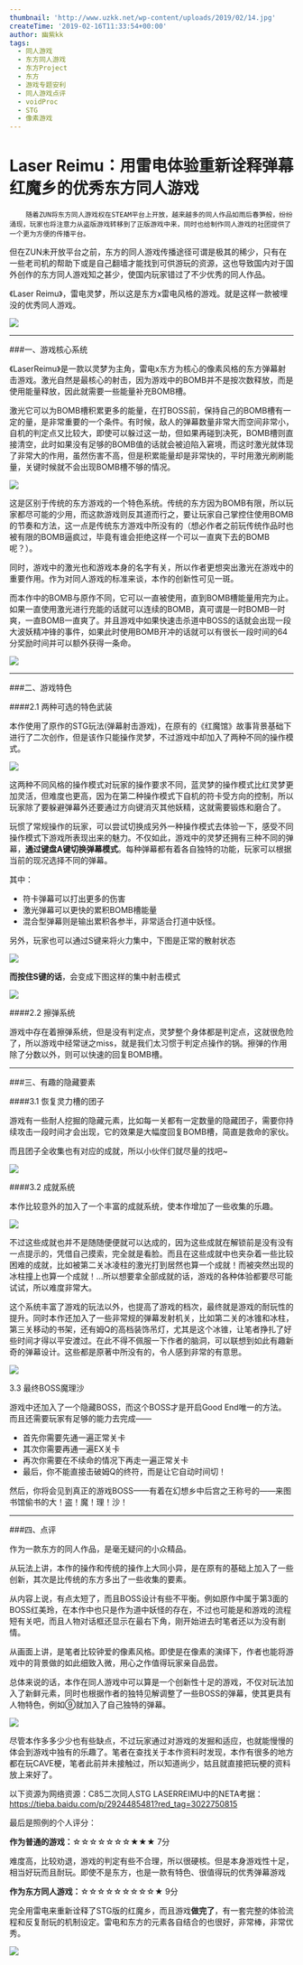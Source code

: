 ```yaml
---
thumbnail: 'http://www.uzkk.net/wp-content/uploads/2019/02/14.jpg'
createTime: '2019-02-16T11:33:54+00:00'
author: 幽紫kk
tags:
  - 同人游戏
  - 东方同人游戏
  - 东方Project
  - 东方
  - 游戏专题安利
  - 同人游戏点评
  - voidProc
  - STG
  - 像素游戏
---
```


# Laser Reimu：用雷电体验重新诠释弹幕红魔乡的优秀东方同人游戏

		随着ZUN将东方同人游戏权在STEAM平台上开放，越来越多的同人作品如雨后春笋般，纷纷涌现，玩家也将注意力从盗版游戏转移到了正版游戏中来，同时也给制作同人游戏的社团提供了一个更为方便的传播平台。

但在ZUN未开放平台之前，东方的同人游戏传播途径可谓是极其的稀少，只有在一些老司机的帮助下或是自己翻墙才能找到可供游玩的资源，这也导致国内对于国外创作的东方同人游戏知之甚少，使国内玩家错过了不少优秀的同人作品。

《Laser Reimu》，雷电灵梦，所以这是东方x雷电风格的游戏。就是这样一款被埋没的优秀同人游戏。

![](http://www.uzkk.net/wp-content/uploads/2019/02/1-1.jpg)

---

###一、游戏核心系统

《LaserReimu》是一款以灵梦为主角，雷电x东方为核心的像素风格的东方弹幕射击游戏。激光自然是最核心的射击，因为游戏中的BOMB并不是按次数释放，而是使用能量释放，因此就需要一些能量补充BOMB槽。

激光它可以为BOMB槽积累更多的能量，在打BOSS前，保持自己的BOMB槽有一定的量，是非常重要的一个条件。有时候，敌人的弹幕数量非常大而空间非常小，自机的判定点又比较大，即使可以躲过这一劫，但如果再碰到决死，BOMB槽则直接清空，此时如果没有足够的BOMB值的话就会被迫陷入窘境，而这时激光就体现了非常大的作用，虽然伤害不高，但是积累能量却是非常快的，平时用激光刷刷能量，关键时候就不会出现BOMB槽不够的情况。

![](http://www.uzkk.net/wp-content/uploads/2019/02/2.jpg)

这是区别于传统的东方游戏的一个特色系统。传统的东方因为BOMB有限，所以玩家都尽可能的少用，而这款游戏则反其道而行之，要让玩家自己掌控住使用BOMB的节奏和方法，这一点是传统东方游戏中所没有的（想必作者之前玩传统作品时也被有限的BOMB逼疯过，毕竟有谁会拒绝这样一个可以一直爽下去的BOMB呢？）。

同时，游戏中的激光也和游戏本身的名字有关，所以作者更想突出激光在游戏中的重要作用。作为对同人游戏的标准来谈，本作的创新性可见一斑。

而本作中的BOMB与原作不同，它可以一直被使用，直到BOMB槽能量用完为止。如果一直使用激光进行充能的话就可以连续的BOMB，真可谓是一时BOMB一时爽，一直BOMB一直爽了。并且游戏中如果快速击杀道中BOSS的话就会出现一段大波妖精冲锋的事件，如果此时使用BOMB开冲的话就可以有很长一段时间的64分奖励时间并可以额外获得一条命。

![](http://www.uzkk.net/wp-content/uploads/2019/02/3-1.jpg)

---

###二、游戏特色

####2.1 两种可选的特色武装

本作使用了原作的STG玩法(弹幕射击游戏)，在原有的《红魔馆》故事背景基础下进行了二次创作，但是该作只能操作灵梦，不过游戏中却加入了两种不同的操作模式。

![](http://www.uzkk.net/wp-content/uploads/2019/02/4-1.jpg)

这两种不同风格的操作模式对玩家的操作要求不同，蓝灵梦的操作模式比红灵梦更加灵活，但难度也更高，因为在第二种操作模式下自机的符卡受方向的控制，所以玩家除了要躲避弹幕外还要通过方向键消灭其他妖精，这就需要锻炼和磨合了。

玩惯了常规操作的玩家，可以尝试切换成另外一种操作模式去体验一下，感受不同操作模式下游戏所表现出来的魅力。不仅如此，游戏中的灵梦还拥有三种不同的弹幕，**通过键盘A键切换弹幕模式**。每种弹幕都有着各自独特的功能，玩家可以根据当前的现况选择不同的弹幕。

其中：

- 符卡弹幕可以打出更多的伤害
- 激光弹幕可以更快的累积BOMB槽能量
- 混合型弹幕则是输出累积各参半，非常适合打道中妖怪。

另外，玩家也可以通过S键来将火力集中，下图是正常的散射状态

![](http://www.uzkk.net/wp-content/uploads/2019/02/5-1.jpg)

**而按住S键的话**，会变成下图这样的集中射击模式

![](http://www.uzkk.net/wp-content/uploads/2019/02/6.jpg)

####2.2 擦弹系统

游戏中存在着擦弹系统，但是没有判定点，灵梦整个身体都是判定点，这就很危险了，所以游戏中经常谜之miss，就是我们太习惯于判定点操作的锅。擦弹的作用除了分数以外，则可以快速的回复BOMB槽。

---

###三、有趣的隐藏要素

####3.1 恢复灵力槽的团子

游戏有一些耐人挖掘的隐藏元素，比如每一关都有一定数量的隐藏团子，需要你持续攻击一段时间才会出现，它的效果是大幅度回复BOMB槽，简直是救命的家伙。

而且团子全收集也有对应的成就，所以小伙伴们就尽量的找吧~

![](http://www.uzkk.net/wp-content/uploads/2019/02/8.png)

####3.2 成就系统

本作比较意外的加入了一个丰富的成就系统，使本作增加了一些收集的乐趣。

![](http://www.uzkk.net/wp-content/uploads/2019/02/9.jpg)

不过这些成就也并不是随随便便就可以达成的，因为这些成就在解锁前是没有没有一点提示的，凭借自己摸索，完全就是看脸。而且在这些成就中也夹杂着一些比较困难的成就，比如被第二关冰凌柱的激光打到居然也算一个成就！而被突然出现的冰柱撞上也算一个成就！…所以想要拿全部成就的话，游戏的各种体验都要尽可能试试，所以难度非常大。

这个系统丰富了游戏的玩法以外，也提高了游戏的档次，最终就是游戏的耐玩性的提升。同时本作还加入了一些非常规的弹幕发射机关，比如第二关的冰锥和冰柱，第三关移动的书架，还有姆Q的高档装饰吊灯，尤其是这个冰锥，让笔者挣扎了好些时间才得以平安渡过。在此不得不佩服一下作者的脑洞，可以联想到如此有趣新奇的弹幕设计。这些都是原著中所没有的，令人感到非常的有意思。

![](http://www.uzkk.net/wp-content/uploads/2019/02/10.jpg)

3.3 最终BOSS魔理沙

游戏中还加入了一个隐藏BOSS，而这个BOSS才是开启Good End唯一的方法。而且还需要玩家有足够的能力去完成——

- 首先你需要先通一遍正常关卡
- 其次你需要再通一遍EX关卡
- 再次你需要在不续命的情况下再走一遍正常关卡
- 最后，你不能直接击破姆Q的终符，而是让它自动时间切！

然后，你将会见到真正的游戏BOSS——有着在幻想乡中后宫之王称号的——来图书馆偷书的大！盗！魔！理！沙！

---

###四、点评

作为一款东方的同人作品，是毫无疑问的小众精品。

从玩法上讲，本作的操作和传统的操作上大同小异，是在原有的基础上加入了一些创新，其次是比传统的东方多出了一些收集的要素。

从内容上说，有点太短了，而且BOSS设计有些不平衡。例如原作中属于第3面的BOSS红美玲，在本作中也只是作为道中妖怪的存在，不过也可能是和游戏的流程短有关吧，而且人物对话框还显示在最右下角，刚开始进去时笔者还以为没有剧情。

从画面上讲，是笔者比较钟爱的像素风格。即使是在像素的演绎下，作者也能将游戏中的背景做的如此细致入微，用心之作值得玩家亲自品尝。

总体来说的话，本作在同人游戏中可以算是一个创新性十足的游戏，不仅对玩法加入了新鲜元素，同时也根据作者的独特见解调整了一些BOSS的弹幕，使其更具有人物特色，例如⑨就加入了自己独特的弹幕。

![](http://www.uzkk.net/wp-content/uploads/2019/02/12.jpg)

尽管本作多多少少也有些缺点，不过玩家通过对游戏的发掘和适应，也就能慢慢的体会到游戏中独有的乐趣了。笔者在查找关于本作资料时发现，本作有很多的地方都在玩CAVE梗，笔者此前并未接触过，所以知道尚少，姑且就直接把玩梗的资料放上来好了。

以下资源为网络资源：C85二次同人STG LASERREIMU中的NETA考据：https://tieba.baidu.com/p/2924485481?red_tag=3022750815

最后是照例的个人评分：

**作为普通的游戏：**☆☆☆☆☆☆☆★★★ 7分

难度高，比较劝退，游戏的判定有些不合理，所以很硬核。但是本身游戏性十足，相当好玩而且耐玩。即使不是东方，也是一款有特色、很值得玩的优秀弹幕游戏

**作为东方同人游戏：**☆☆☆☆☆☆☆☆☆★ 9分

完全用雷电来重新诠释了STG版的红魔乡，而且游戏**做完了**，有一套完整的体验流程和反复耐玩的机制设定。雷电和东方的元素各自结合的也很好，非常棒，非常优秀。

![](http://www.uzkk.net/wp-content/uploads/2019/02/14.jpg)
